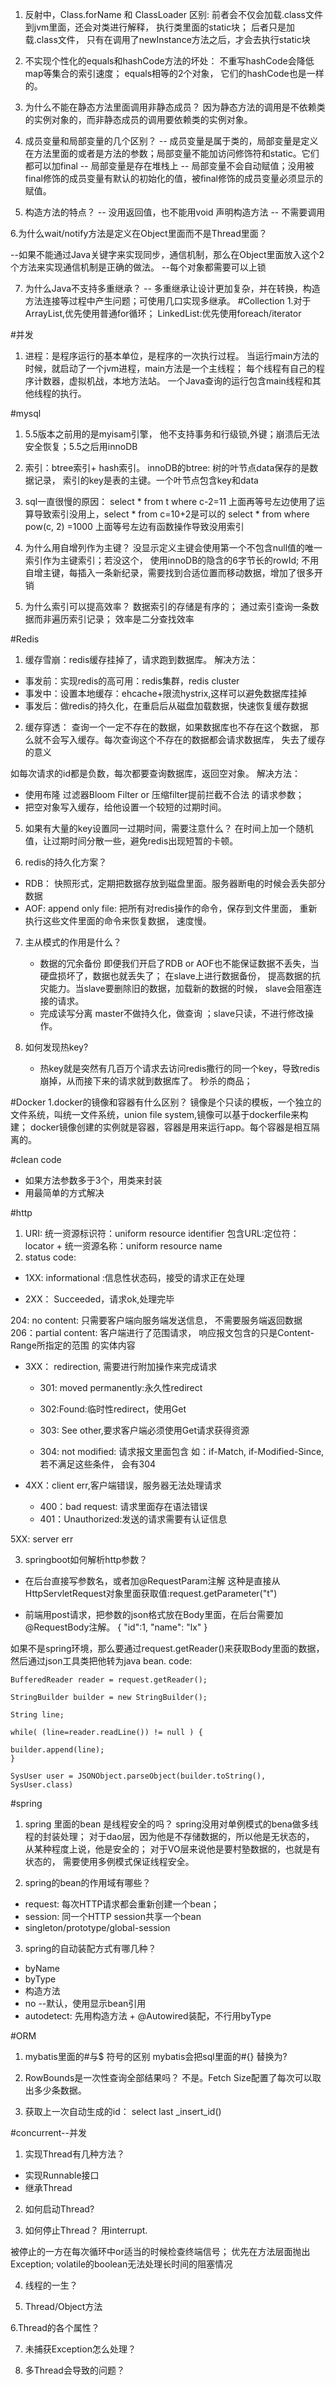 1. 反射中，Class.forName 和 ClassLoader 区别:
前者会不仅会加载.class文件到jvm里面，还会对类进行解释， 执行类里面的static块； 后者只是加载.class文件，
只有在调用了newInstance方法之后，才会去执行static块

2. 不实现个性化的equals和hashCode方法的坏处：
不重写hashCode会降低map等集合的索引速度； equals相等的2个对象， 它们的hashCode也是一样的。

3. 为什么不能在静态方法里面调用非静态成员？
因为静态方法的调用是不依赖类的实例对象的，而非静态成员的调用要依赖类的实例对象。

4. 成员变量和局部变量的几个区别？
  -- 成员变量是属于类的，局部变量是定义在方法里面的或者是方法的参数；局部变量不能加访问修饰符和static。它们都可以加final
  -- 局部变量是存在堆栈上
  -- 局部变量不会自动赋值；没用被final修饰的成员变量有默认的初始化的值，被final修饰的成员变量必须显示的赋值。
  
5. 构造方法的特点？
 -- 没用返回值，也不能用void 声明构造方法
 -- 不需要调用
 
 6.为什么wait/notify方法是定义在Object里面而不是Thread里面？
 
 --如果不能通过Java关键字来实现同步，通信机制，那么在Object里面放入这个2个方法来实现通信机制是正确的做法。
 --每个对象都需要可以上锁
 
 7. 为什么Java不支持多重继承？
 -- 多重继承让设计更加复杂，并在转换，构造方法连接等过程中产生问题；可使用几口实现多继承。
#Collection
1.对于ArrayList,优先使用普通for循环； LinkedList:优先使用foreach/iterator


#并发
1. 进程：是程序运行的基本单位，是程序的一次执行过程。
当运行main方法的时候，就启动了一个jvm进程，main方法是一个主线程；
每个线程有自己的程序计数器，虚拟机战，本地方法站。
一个Java查询的运行包含main线程和其他线程的执行。


#mysql
1. 5.5版本之前用的是myisam引擎， 他不支持事务和行级锁,外键；崩溃后无法安全恢复；5.5之后用innoDB
2. 索引：btree索引+ hash索引。
innoDB的btree: 树的叶节点data保存的是数据记录， 索引的key是表的主键。一个叶节点包含key和data
3. sql一直很慢的原因：
select * from t where c-2=11
上面再等号左边使用了运算导致索引没用上，select * from c=10+2是可以的
select * from where pow(c, 2) =1000
上面等号左边有函数操作导致没用索引

4. 为什么用自增列作为主键？
没显示定义主键会使用第一个不包含null值的唯一索引作为主键索引；若没这个，
使用innoDB的隐含的6字节长的rowId;
不用自增主键，每插入一条新纪录，需要找到合适位置而移动数据，增加了很多开销

5. 为什么索引可以提高效率？
数据索引的存储是有序的；
通过索引查询一条数据而非遍历索引记录；
效率是二分查找效率

#Redis
1. 缓存雪崩：redis缓存挂掉了，请求跑到数据库。
解决方法：
 - 事发前：实现redis的高可用：redis集群，redis cluster
 - 事发中：设置本地缓存：ehcache+限流hystrix,这样可以避免数据库挂掉
 - 事发后：做redis的持久化，在重启后从磁盘加载数据，快速恢复缓存数据
 
 2. 缓存穿透： 查询一个一定不存在的数据，如果数据库也不存在这个数据，
 那么就不会写入缓存。每次查询这个不存在的数据都会请求数据库，
 失去了缓存的意义
 
 如每次请求的id都是负数，每次都要查询数据库，返回空对象。
 解决方法：
   - 使用布隆 过滤器Bloom Filter or 压缩filter提前拦截不合法
   的请求参数；
   - 把空对象写入缓存，给他设置一个较短的过期时间。
   
   
   5. 如果有大量的key设置同一过期时间，需要注意什么？
在时间上加一个随机值，让过期时间分散一些，避免redis出现短暂的卡顿。

6. redis的持久化方案？
  - RDB： 快照形式，定期把数据存放到磁盘里面。服务器断电的时候会丢失部分数据
  - AOF: append only file: 把所有对redis操作的命令，保存到文件里面，
     重新执行这些文件里面的命令来恢复数据， 速度慢。
7. 主从模式的作用是什么？
   - 数据的冗余备份
     即便我们开启了RDB or AOF也不能保证数据不丢失，当硬盘损坏了，数据也就丢失了；
    在slave上进行数据备份， 提高数据的抗灾能力。当slave要删除旧的数据，加载新的数据的时候，
   slave会阻塞连接的请求。
   - 完成读写分离
    master不做持久化，做查询 ；slave只读，不进行修改操作。
      
8. 如何发现热key?
    - 热key就是突然有几百万个请求去访问redis撒行的同一个key，导致redis崩掉，从而接下来的请求就到数据库了。
    秒杀的商品；
    

  #Docker
  1.docker的镜像和容器有什么区别？
  镜像是个只读的模板，一个独立的文件系统，叫统一文件系统，union file system,镜像可以基于dockerfile来构建；
  docker镜像创建的实例就是容器，容器是用来运行app。每个容器是相互隔离的。
  
  
#clean code
 - 如果方法参数多于3个，用类来封装
 - 用最简单的方式解决

#http
1. URI: 统一资源标识符：uniform resource identifier
包含URL:定位符：locator + 统一资源名称：uniform resource name
2. status code:

 - 1XX: informational :信息性状态码，接受的请求正在处理
 
 - 2XX： Succeeded，请求ok,处理完毕
 
 204: no content: 只需要客户端向服务端发送信息，
 不需要服务端返回数据
 206：partial content: 客户端进行了范围请求，
 响应报文包含的只是Content-Range所指定的范围
 的实体内容
 
 - 3XX： redirection, 需要进行附加操作来完成请求
   - 301: moved permanently:永久性redirect
   - 302:Found:临时性redirect，使用Get
   - 303: See other,要求客户端必须使用Get请求获得资源
 
   - 304: not modified: 请求报文里面包含
 如：if-Match, if-Modified-Since,若不满足这些条件，
 会有304
 
 - 4XX：client err,客户端错误，服务器无法处理请求
   - 400：bad request: 请求里面存在语法错误
   - 401：Unauthorized:发送的请求需要有认证信息
 
 5XX: server err
 
 3. springboot如何解析http参数？
 - 在后台直接写参数名，或者加@RequestParam注解
 这种是直接从HttpServletRequest对象里面获取值:request.getParameter("t")
 
 - 前端用post请求，把参数的json格式放在Body里面，在后台需要加
 @RequestBody注解。
 {
 "id":1,
 "name": "lx"
 }
 
 如果不是spring环境，那么要通过request.getReader()来获取Body里面的数据，
 然后通过json工具类把他转为java bean.
 code:
 ```
 BufferedReader reader = request.getReader();
 
 StringBuilder builder = new StringBuilder();
 
 String line;
 
 while( (line=reader.readLine()) != null ) {
 
 builder.append(line);
 }
 
 SysUser user = JSONObject.parseObject(builder.toString(), SysUser.class)
 
 ```
 #spring
 1. spring 里面的bean 是线程安全的吗？
 spring没用对单例模式的bena做多线程的封装处理；
 对于dao层，因为他是不存储数据的，所以他是无状态的，
 从某种程度上说，他是安全的；
 对于VO层来说他是要村塾数据的，也就是有状态的，
 需要使用多例模式保证线程安全。
 
 2. spring的bean的作用域有哪些？
  - request: 每次HTTP请求都会重新创建一个bean；
  - session: 同一个HTTP session共享一个bean
  - singleton/prototype/global-session
 
 3. spring的自动装配方式有哪几种？
  - byName
  - byType
  - 构造方法
  -  no --默认，使用显示bean引用
  - autodetect: 先用构造方法 + @Autowired装配，不行用byType
  
  #ORM
  1. mybatis里面的#与$ 符号的区别
  mybatis会把sql里面的#{} 替换为?
  2. RowBounds是一次性查询全部结果吗？
  不是。Fetch Size配置了每次可以取出多少条数据。

  3. 获取上一次自动生成的id： select last _insert_id()
  
  #concurrent--并发
  1. 实现Thread有几种方法？
  - 实现Runnable接口
  - 继承Thread
  
  2. 如何启动Thread?
  
  3. 如何停止Thread？
  用interrupt.
  
  被停止的一方在每次循环中or适当的时候检查终端信号；
  优先在方法层面抛出Exception; 
  volatile的boolean无法处理长时间的阻塞情况
  
  
  4. 线程的一生？
  
  5. Thread/Object方法
  
  6.Thread的各个属性？
  
  7. 未捕获Exception怎么处理？
  
  8. 多Thread会导致的问题？
